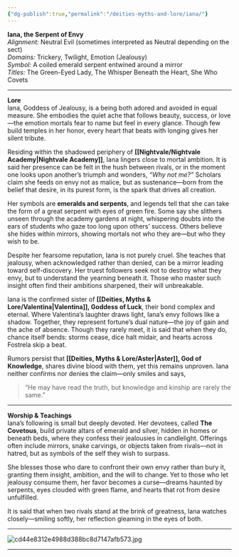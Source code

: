```yaml
---
{"dg-publish":true,"permalink":"/deities-myths-and-lore/iana/"}
---
```



**Iana, the Serpent of Envy**  
_Alignment:_ Neutral Evil (sometimes interpreted as Neutral depending on the sect)  
_Domains:_ Trickery, Twilight, Emotion (Jealousy)  
_Symbol:_ A coiled emerald serpent entwined around a mirror  
_Titles:_ The Green-Eyed Lady, The Whisper Beneath the Heart, She Who Covets

---

**Lore**  
Iana, Goddess of Jealousy, is a being both adored and avoided in equal measure. She embodies the quiet ache that follows beauty, success, or love—the emotion mortals fear to name but feel in every glance. Though few build temples in her honor, every heart that beats with longing gives her silent tribute.

Residing within the shadowed periphery of **[[Nightvale/Nightvale Academy\|Nightvale Academy]]**, Iana lingers close to mortal ambition. It is said her presence can be felt in the hush between rivals, or in the moment one looks upon another’s triumph and wonders, _“Why not me?”_ Scholars claim she feeds on envy not as malice, but as sustenance—born from the belief that desire, in its purest form, is the spark that drives all creation.

Her symbols are **emeralds and serpents**, and legends tell that she can take the form of a great serpent with eyes of green fire. Some say she slithers unseen through the academy gardens at night, whispering doubts into the ears of students who gaze too long upon others’ success. Others believe she hides within mirrors, showing mortals not who they are—but who they wish to be.

Despite her fearsome reputation, Iana is not purely cruel. She teaches that jealousy, when acknowledged rather than denied, can be a mirror leading toward self-discovery. Her truest followers seek not to destroy what they envy, but to understand the yearning beneath it. Those who master such insight often find their ambitions sharpened, their will unbreakable.

Iana is the confirmed sister of **[[Deities, Myths & Lore/Valentina\|Valentina]], Goddess of Luck**, their bond complex and eternal. Where Valentina’s laughter draws light, Iana’s envy follows like a shadow. Together, they represent fortune’s dual nature—the joy of gain and the ache of absence. Though they rarely meet, it is said that when they do, chance itself bends: storms cease, dice halt midair, and hearts across Fostrela skip a beat.

Rumors persist that **[[Deities, Myths & Lore/Aster\|Aster]], God of Knowledge**, shares divine blood with them, yet this remains unproven. Iana neither confirms nor denies the claim—only smiles and says,

> “He may have read the truth, but knowledge and kinship are rarely the same.”

---

**Worship & Teachings**  
Iana’s following is small but deeply devoted. Her devotees, called **The Covetous**, build private altars of emerald and silver, hidden in homes or beneath beds, where they confess their jealousies in candlelight. Offerings often include mirrors, snake carvings, or objects taken from rivals—not in hatred, but as symbols of the self they wish to surpass.

She blesses those who dare to confront their own envy rather than bury it, granting them insight, ambition, and the will to change. Yet to those who let jealousy consume them, her favor becomes a curse—dreams haunted by serpents, eyes clouded with green flame, and hearts that rot from desire unfulfilled.

It is said that when two rivals stand at the brink of greatness, Iana watches closely—smiling softly, her reflection gleaming in the eyes of both.

---

![cd44e8312e4988d388bc8d7147afb573.jpg](/img/user/Images/cd44e8312e4988d388bc8d7147afb573.jpg)

---
